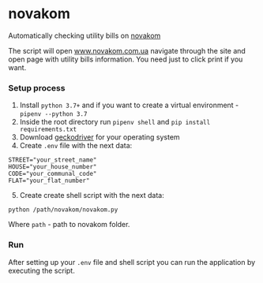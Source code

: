 # novakom

Automatically checking utility bills on [novakom](https://www.novakom.com.ua/, "www.novakom.com.ua")

The script will open www.novakom.com.ua navigate through the site and open page with utility bills information. You need just to click print if you want. 


### Setup process
1. Install `python 3.7+` and if you want to create a virtual environment - `pipenv --python 3.7`
2. Inside the root directory run `pipenv shell` and `pip install requirements.txt`
3. Download [geckodriver](https://github.com/mozilla/geckodriver/releases "geckodriver") for your operating system
4. Create `.env` file with the next data:

````
STREET="your_street_name"
HOUSE="your_house_number"
CODE="your_communal_code"
FLAT="your_flat_number"
````

5. Create create shell script with the next data:

````
python /path/novakom/novakom.py
````

Where `path` - path to novakom folder.

### Run

After setting up your `.env` file and shell script you can run the application by executing the script.
